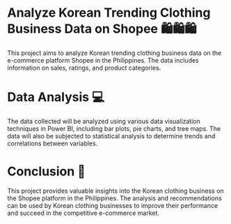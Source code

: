 # Analyze Korean Trending Clothing Business Data on Shopee 🛍️🛍️🛍️
This project aims to analyze Korean trending clothing business data on the e-commerce platform Shopee in the Philippines. The data includes information on sales, ratings, and product categories.
# Data Analysis 💻
The data collected will be analyzed using various data visualization techniques in Power BI, including bar plots, pie charts, and tree maps. The data will also be subjected to statistical analysis to determine trends and correlations between variables.
# Conclusion 📑
This project provides valuable insights into the Korean clothing business on the Shopee platform in the Philippines. The analysis and recommendations can be used by Korean clothing businesses to improve their performance and succeed in the competitive e-commerce market.
